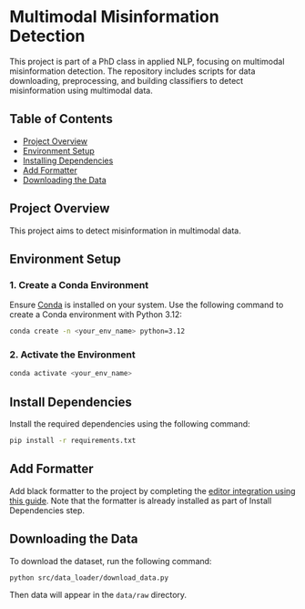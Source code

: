 # Multimodal Misinformation Detection

This project is part of a PhD class in applied NLP, focusing on multimodal misinformation detection. The repository includes scripts for data downloading, preprocessing, and building classifiers to detect misinformation using multimodal data.

## Table of Contents
- [Project Overview](#project-overview)
- [Environment Setup](#environment-setup)
- [Installing Dependencies](#installing-dependencies)
- [Add Formatter](#add-formatter)
- [Downloading the Data](#downloading-the-data)

## Project Overview

This project aims to detect misinformation in multimodal data. 

## Environment Setup

### 1. Create a Conda Environment
Ensure [Conda](https://docs.conda.io/projects/conda/en/latest/user-guide/install/) is installed on your system. Use the following command to create a Conda environment with Python 3.12:

```bash
conda create -n <your_env_name> python=3.12
```

### 2. Activate the Environment
```bash
conda activate <your_env_name>
```

## Install Dependencies
Install the required dependencies using the following command:

```bash 
pip install -r requirements.txt
```

## Add Formatter
Add black formatter to the project by completing the 
[editor integration using this guide](https://black.readthedocs.io/en/stable/integrations/editors.html). Note that 
the formatter is already installed as part of Install Dependencies step.

## Downloading the Data
To download the dataset, run the following command:

```bash
python src/data_loader/download_data.py
```

Then data will appear in the `data/raw` directory.
